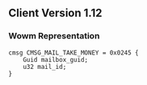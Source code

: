 ## Client Version 1.12

### Wowm Representation
```rust,ignore
cmsg CMSG_MAIL_TAKE_MONEY = 0x0245 {
    Guid mailbox_guid;    
    u32 mail_id;    
}

```
